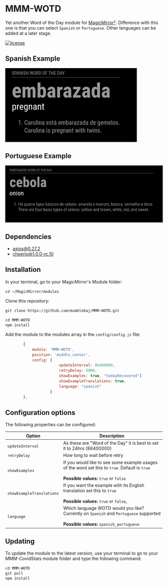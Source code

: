 # MMM-WOTD


Yet another Word of the Day module for [MagicMirror²](https://magicmirror.builders). Difference with this one is that you can select `Spanish` or `Portuguese`. Other languages can be added at a later stage.

[![license](https://img.shields.io/github/license/mashape/apistatus.svg)](LICENSE)

## Spanish Example
![Example](image-1.png) 

## Portuguese Example
![Example](image-2.png) 


## Dependencies
- axios@0.27.2
- cheerio@1.0.0-rc.10

## Installation

In your terminal, go to your MagicMirror's Module folder:
````
cd ~/MagicMirror/modules
````

Clone this repository:
````
git clone https://github.com/mumblebaj/MMM-WOTD.git
````
````
cd MMM-WOTD
npm install
````

Add the module to the modules array in the `config/config.js` file:
````javascript
        {
            module: 'MMM-WOTD',
            position: 'middle_center',
            config: {
                        updateInterval: 86400000,
                        retryDelay: 5000,
                        showExamples: true, "todayRecovered"]
                        showExampleTranslations: true,
                        language: "spanish"
                    }
        },
````

## Configuration options

The following properties can be configured:


| Option                       | Description
| ---------------------------- | -----------
| `updateInterval`             | As these are "Word of the Day" it is best to set it to 24hrs (86400000)
| `retryDelay`                 | How long to wait before retry
| `showExamples`               | If you would like to see some example usages of the word set this to `true`. Default is `true` <br><br> **Possible values:** `true` or `false`
| `showExampleTranslations`    | If you want the example with its English translation set this to `true` <br><br> **Possible values:** `true` or `false`,
| `language`                   | Which language WOTD would you like? Currently on `Spanish` and `Portuguese` supported<br><br> **Possible values:** `spanish`, `portuguese`

## Updating

To update the module to the latest version, use your terminal to go to your MMM-CovidStats module folder and type the following command:

````
cd MMM-WOTD
git pull
npm install
```` 

